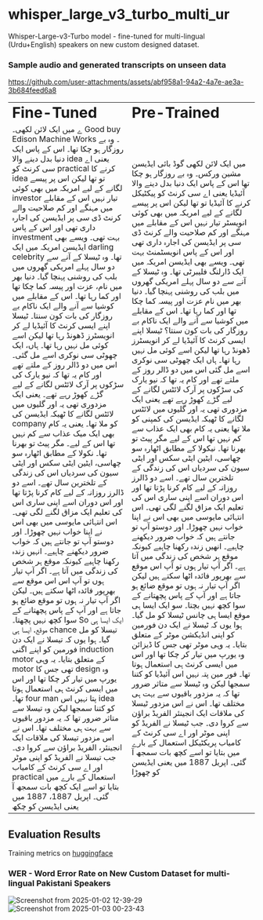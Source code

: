 # whisper_large_v3_turbo_multi_ur
Whisper-Large-v3-Turbo model - fine-tuned for multi-lingual (Urdu+English) speakers on new custom designed dataset.

### Sample audio and generated transcripts on unseen data
https://github.com/user-attachments/assets/abf958a1-94a2-4a7e-ae3a-3b684feed6a8

<table border="0">
 <tr>
    <td><b style="font-size:30px">Fine-Tuned</b></td>
    <td><b style="font-size:30px">Pre-Trained</b></td>
 </tr>
 <tr>
    <td>ے میں ایک لائن لکھی۔
Good buy Edison Machine Works
۔ وہ بے روزگار ہو چکا تھا۔ اس کے پاس ایک دنیا بدل دینے والا
idea
یعنی اے سی کرنٹ کو
practical
کرنے کا
idea
تو تھا لیکن اس پر پیسے لگانے کے لیے امریکہ میں بھی کوئی
investor
تیار نہیں  اس کے مقابلے میں مہنگے اور کم صلاحیت والے کرنٹ ڈی سی پر ایڈیسن کی اجارہ داری تھی اور اس کے پاس investment
بہت تھی۔ ویسے بھی ایڈیسن امریکہ میں ایک
darling celebrity
تھا۔ وہ ٹیسلا کے آنے سے دو سال پہلے امریکی گھروں میں بلب کی روشنی پہنچا گیا۔  دنیا بھر میں نام، عزت اور پیسہ کما چکا تھا اور کما رہا تھا۔ اس کے مقابلے میں کوشیا سے آنے والے ایک ناکام بے روزگار کی بات کون سنتا۔ ٹیسلا اپنے ایسی کرنٹ کا آئیڈیا لے کر انویسٹرز ڈھونڈ رہا تھا لیکن اسے کوئی مل نہیں رہا تھا۔ ہاں،  ایک چھوٹی سی نوکری اسے مل گئی۔ اس میں دو ڈالر روز کے ملتے تھے اور کام یہ تھا کہ نیو یارک کی سڑکوں پر آرک لائٹس لگانے کے لیے گڑے کھوڑ رہے تھے۔ یعنی ایک مزدوری تھی یہ اور گلیوں میں لائٹس لگانے کا ٹھیکہ ایڈیسن کی
company
کو ملا تھا۔ یعنی یہ کام بھی ایک میک عذاب سے کم نہیں تھا اس کے لیے۔ مگر پیٹ تو بھرنا تھا۔ نکولا کے مطابق اٹھارہ سو چھاسی، ایٹین ایٹی سکس اور ایٹی سیون کی سردیاں اس کی زندگی کے تلخترین سال تھے۔ اسے دو ڈالرز روزانہ کے لیے کام کرنا پڑتا تھا اور اس دوران اسے اپنی ساری  اس کی تعلیم ایک مزاق لگنے لگی تھی۔ اس انتہائی مایوسی میں بھی اس نے اپنا خواب نہیں چھوڑا۔ اور دوستو آپ تو جانتے ہیں کہ خواب ضرور دیکھنے چاہیے۔ انہیں زندہ رکھنا چاہیے کیونکہ موقع ہر شخص کی زندگی میں آتا ہے۔ اگر آپ تیار ہوں تو آپ اس  اس موقع سے بھرپور فائدہ اٹھا سکتے ہیں۔ لیکن اگر آپ تیار نہ ہوں تو موقع ضائع ہو جاتا ہے اور آپ کے پاس پچھتانے کے سوا کچھ نہیں پچھتا۔ So ایک ایسا ہی موقع، ایسا ہی
chance
تیسلا کو مل گیا۔ ہوا یوں کہ تیسلا نے ایک دن فورمین کو اپنے  اگنی
induction motor
کے متعلق بتایا۔ یہ وہی
motor
تھی جس کا
design
وہ یورپ میں تیار کر چکا تھا اور اس میں ایسی کرنٹ ہی استعمال ہوتا تھا۔
four man
پتا نہیں اس
idea
کو کتنا سمجھا لیکن وہ تیسلا سے متاثر ضرور تھا کہ یہ مزدور باقیوں سے بہت ہی مختلف تھا۔  اس نے اس مزدور تیسلا کی ملاقات ایک انجینئر، الفریڈ براؤن سے کروا دی۔ جب تیسلا نے الفریڈ کو اپنی موٹر اور اے سی کرنٹ کے کامیاب
practical
استعمال کے بارے میں بتایا تو اسے ایک کچھ بات سمجھ آ گئی۔ اپریل 
1887، 1887
میں یعنی ایڈیسن کو چکھ </td>
    <td> میں ایک لائن لکھی گوڈ بائی ایڈیسن مشین ورکس۔
 وہ بے روزگار ہو چکا تھا اس کے پاس ایک دنیا بدل دینے
 والا آئیڈیا یعنی اے سی کرنٹ کو پیکٹیکل کرنے کا آئیڈیا تو
 تھا لیکن اس پر پیسے لگانے کے لیے امریکہ میں بھی کوئی انویسٹر تیار نہیں 
 اس کے مقابلے میں مہنگے اور کم صلاحیت والے کرنٹ ڈی سی پر ایڈیسن کی اجارہ داری 
 تھی اور اس کے پاس انویسٹمنٹ بہت تھی۔ ویسے بھی ایڈیسن امریکہ میں ایک
 ڈارلنگ فلیبرٹی تھا۔ وہ ٹیسلا کے آنے سے دو سال پہلے امریکی گھروں میں بلب کی 
 روشنی پہنچا گیا۔  دنیا بھر میں نام عزت اور پیسہ کما چکا تھا اور کما رہا تھا۔
 اس کے مقابلے میں کوشیا سے آنے والے ایک ناکام بے روزگار کی بات کون سنتا؟ ٹیسلا اپنے 
 ایسی کرنٹ کا آئیڈیا لے کر انویسٹرز ڈھونڈ رہا تھا لیکن اسے کوئی مل نہیں رہا تھا۔
 ہاں  ایک چھوٹی سی نوکری اسے مل گئی اس میں دو ڈالر روز کے ملتے تھے اور کام 
 یہ تھا کہ نیو یارک کی سڑکوں پر آرک لائٹس لگانے کے لیے گڑے کھوڑ رہے تھے یعنی
 ایک مزدوری تھی یہ اور گلیوں میں لائٹس لگانے کا ٹھیکہ ایڈیسن کی کمپنی کو ملا 
 تھا یعنی یہ کام بھی  ایک عذاب سے کم نہیں تھا اس کے لیے مگر پیٹ تو بھرنا تھا۔
 نیکولا کے مطابق اٹھارہ سو چھاسی، ایٹین ایٹی سکس اور ایٹی سیون کی سردیاں 
 اس کی زندگی کے تلخترین سال تھے۔ اسے دو ڈالرز روزانہ کے لیے کام کرنا پڑتا تھا
 اور اس دوران اسے اپنی ساری  اس کی تعلیم ایک مزاق لگنے لگی تھی۔ اس انتہائی 
 مایوسی میں بھی اس نے اپنا خواب نہیں چھوڑا۔ اور دوستو آپ تو جانتے ہیں کہ خواب
ضرور دیکھنے چاہیے۔ انھیں زندہ رکھنا چاہیے کیونکہ موقع ہر شخص کی زندگی میں 
 آتا ہے۔ اگر آپ تیار ہوں تو آپ  اس موقع سے بھرپور فائدہ اٹھا سکتے ہیں لیکن اگر
 آپ تیار نہ ہوں تو موقع ضائع ہو جاتا ہے اور آپ کے پاس پچھتانے کے سوا کچھ نہیں 
بچتا۔ سو ایک ایسا ہی موقع ایسا ہی چانس ٹیسلا کو مل گیا۔ ہوا یوں کہ ٹیسلا نے ایک
دن فورمین کو  اپنی انڈیکشن موٹر کے متعلق بتایا۔ یہ وہی موٹر تھی جس کا 
ڈیزائن وہ یورپ میں تیار کر چکا تھا اور اس میں ایسی کرنٹ ہی استعمال ہوتا تھا۔
فور مین پتہ نہیں اس آئیڈیا کو کتنا سمجھا لیکن وہ ٹیسلا سے متاثر ضرور تھا کہ یہ 
مزدور باقیوں سے بہت ہی مختلف تھا۔  اس نے اس مزدور ٹیسلا کی ملاقات ایک انجینئر
الفریڈ براؤن سے کروا دی۔ جب ٹیسلا نے الفریڈ کو اپنی موٹر اور اے سی کرنٹ 
کے کامیاب پریکٹیکل استعمال کے بارے میں بتایا تو اسے کچھ بات سمجھ آ گئی۔
اپریل 1887 میں یعنی ایڈیسن کو چھوڑا </td>
 </tr>
</table>

## Evaluation Results
Training metrics on [huggingface](https://huggingface.co/rizwan2000/whisper-large-v3-turbo-ur-2/tensorboard)
### WER - Word Error Rate on New Custom Dataset for multi-lingual Pakistani Speakers 

![Screenshot from 2025-01-02 12-39-29](https://github.com/user-attachments/assets/7a133689-1745-46dc-9d24-c04102bcd3b6)
![Screenshot from 2025-01-03 00-23-43](https://github.com/user-attachments/assets/eb7df7b8-a657-48a8-ae21-f15776e33527)


